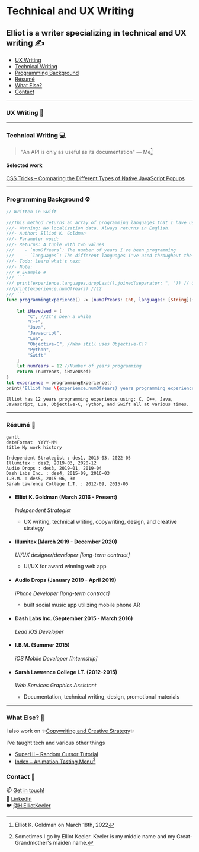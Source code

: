 # Technical and UX Writing
## Elliot is a writer specializing in technical and UX writing ✍️

- [UX Writing](https://github.com/Elliot-KG/Technical_and_UX_Writing/edit/main/README.md#ux-writing-)
- [Technical Writing](https://github.com/Elliot-KG/Technical_and_UX_Writing/edit/main/README.md#technical-writing-)
- [Programming Background](https://github.com/Elliot-KG/Technical_and_UX_Writing/edit/main/README.md#programming-background-%EF%B8%8F)
- [Résumé](https://github.com/Elliot-KG/Technical_and_UX_Writing/edit/main/README.md#r%C3%A9sum%C3%A9-)
- [What Else?](https://github.com/Elliot-KG/Technical_and_UX_Writing/edit/main/README.md#what-else-)
- [Contact](https://github.com/Elliot-KG/Technical_and_UX_Writing/edit/main/README.md#contact-)

----
### UX Writing 📱

----
### Technical Writing 💻
> "An API is only as useful as its documentation" — Me[^1]
[^1]: Elliot K. Goldman on March 18th, 2022

#### Selected work
[CSS Tricks – Comparing the Different Types of Native JavaScript Popups](Technical%20Writing/Comparing%20the%20Different%20Types%20of%20Native%20JavaScript%20Popups.pdf)

----
### Programming Background ⚙️

```swift
// Written in Swift

///This method returns an array of programming languages that I have used at some point in my life
///- Warning: No localization data. Always returns in English.
///- Author: Elliot K. Goldman
///- Parameter void:
///- Returns: A tuple with two values
///    - `numOfYears`: The number of years I've been programming
///    - `languages`: The different languages I've used throughout the years
///- Todo: Learn what's next
///- Note:
/// # Example #
/// ```
/// print(experience.languages.dropLast().joined(separator: ", ")) // C, C++, Java, Javascript, Lua, Objective-C, Python, Swift
///print(experience.numOfYears) //12
/// ```
func programmingExperience() -> (numOfYears: Int, languages: [String]){
    
    let iHaveUsed = [
        "C", //It's been a while
        "C++",
        "Java",
        "Javascript",
        "Lua",
        "Objective-C", //Who still uses Objective-C!?
        "Python",
        "Swift"
    ]
    let numYears = 12 //Number of years programming
    return (numYears, iHaveUsed)
}
let experience = programmingExperience()
print("Elliot has \(experience.numOfYears) years programming experience using: \(experience.languages.dropLast().joined(separator: ", ")), and \(experience.languages.last!) all at various times.")

```
```
Elliot has 12 years programming experience using: C, C++, Java, Javascript, Lua, Objective-C, Python, and Swift all at various times.
```
----
### Résumé 📰

```mermaid
gantt
dateFormat  YYYY-MM
title My work history

Independent Strategist : des1, 2016-03, 2022-05
Illumitex : des2, 2019-03, 2020-12
Audio Drops : des3, 2019-01, 2019-04
Dash Labs Inc. : des4, 2015-09, 2016-03
I.B.M. : des5, 2015-06, 3m
Sarah Lawrence College I.T. : 2012-09, 2015-05
```
- #### Elliot K. Goldman (March 2016 - Present)
  *Independent Strategist*
	 - UX writing, technical writing, copywriting, design, and creative strategy

- #### Illumitex (March 2019 - December 2020)
  *UI/UX designer/developer [long-term contract]*
	 - UI/UX for award winning web app

- #### Audio Drops (January 2019 - April 2019)
  *iPhone Developer [long-term contract]*
	 - built social music app utilizing mobile phone AR 

- #### Dash Labs Inc. (September 2015 - March 2016)
  *Lead iOS Developer*

- #### I.B.M. (Summer 2015)
  *iOS Mobile Developer [Internship]*

- #### Sarah Lawrence College I.T.  (2012-2015)
  *Web Services Graphics Assistant*
	 - Documentation, technical writing, design, promotional materials

----
### What Else? 🌻

I also work on ✨[Copywriting and Creative Strategy](https://www.elliotkg.com/)✨

I've taught tech and various other things
- [SuperHi – Random Cursor Tutorial](https://youtu.be/BkpdwjppVVE)
- [Index – Animation Tasting Menu](https://index-space.org/products/animation-overview)[^2]

[^2]:Sometimes I go by Elliot Keeler. Keeler is my middle name and my Great-Grandmother's maiden name.



### Contact 📧

📫 [Get in touch!](mailto:ElliotKGoldman@gmail.com)<br>
💼 [LinkedIn](https://www.linkedin.com/in/elliot-k-goldman/)<br>
🐦 [@HiElliotKeeler](https://twitter.com/hielliotkeeler)



